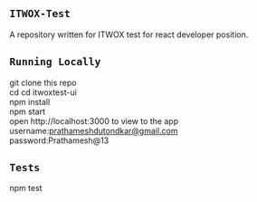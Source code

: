 ## `ITWOX-Test`
A repository written for ITWOX test for react developer position.

## `Running Locally`
git clone this repo\
cd cd itwoxtest-ui\
npm install\
npm start\
open http://localhost:3000 to view to the app\
username:prathameshdutondkar@gmail.com\
password:Prathamesh@13

## `Tests`
npm test
